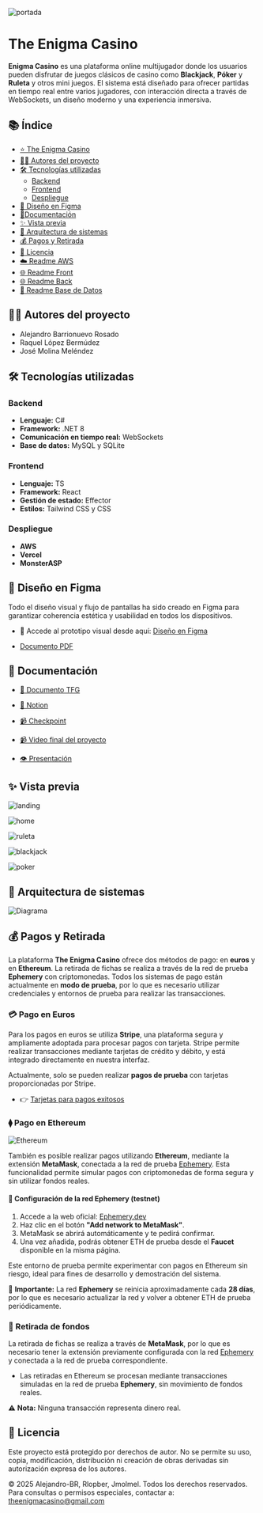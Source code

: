 ![portada](https://github.com/The-Enigma-Casino/.github/blob/main/img/Portada.png?raw=true)
# The Enigma Casino

**Enigma Casino** es una plataforma online multijugador donde los usuarios pueden disfrutar de juegos clásicos de casino como **Blackjack**, **Póker** y **Ruleta** y otros mini juegos. El sistema está diseñado para ofrecer partidas en tiempo real entre varios jugadores, con interacción directa a través de WebSockets, un diseño moderno y una experiencia inmersiva.
 
## 📚 Índice

- [⭐ The Enigma Casino](#the-enigma-casino)
- [👨‍💻 Autores del proyecto](#-autores-del-proyecto)
- [🛠️ Tecnologías utilizadas](#-tecnologías-utilizadas)
   * [Backend](#backend)
   * [Frontend](#frontend)
   * [Despliegue](#despliegue)
- [🎨 Diseño en Figma](#-diseño-en-figma)
- [📗Documentación](#-documentación)
- [✨ Vista previa](#-vista-previa)
- [📁 Arquitectura de sistemas](#-arquitectura-de-sistemas)
- [💰 Pagos y Retirada](#-pagos-y-retirada)
- [📄 Licencia](#-licencia)
- [☁️ Readme AWS](/aws/README.md)
- [🌐 Readme Front](/frontend/README.md)
- [🌐 Readme Back](/backend/README.md)
- [🧩 Readme Base de Datos](/backend/db/README.md)

## 👨‍💻 Autores del proyecto
- Alejandro Barrionuevo Rosado 
- Raquel López Bermúdez 
- José Molina Meléndez
 
## 🛠️ Tecnologías utilizadas
 
### Backend
- **Lenguaje:** C#  
- **Framework:** .NET 8   
- **Comunicación en tiempo real:** WebSockets  
- **Base de datos:** MySQL y SQLite  
 
### Frontend
- **Lenguaje:** TS 
- **Framework:** React  
- **Gestión de estado:** Effector  
- **Estilos:** Tailwind CSS y CSS 

### Despliegue
- **AWS**
- **Vercel**
- **MonsterASP**

## 🎨 Diseño en Figma

Todo el diseño visual y flujo de pantallas ha sido creado en Figma para garantizar coherencia estética y usabilidad en todos los dispositivos.

- 🔗 Accede al prototipo visual desde aquí:
[Diseño en Figma](https://www.figma.com/design/LQaWzVCNxme6H3MrJEloKP/The-Enigma-Casino?m=auto&t=3nB4QIu4BKzvmWC7-1)

- [Documento PDF](/document/Figma%20-%20The%20Enigma%20Casino.pdf)
 
## 📗 Documentación

- [📙 Documento TFG](/document/The%20Enigma%20Casino.pdf)

- [📘 Notion](https://aquatic-breadfruit-03f.notion.site/1ba5df69c5bd80b49b87d9999c427090?v=1ba5df69c5bd8043a150000c22dd6466)

- [📹 Checkpoint](https://youtu.be/3HNNEJo4mmw)

- [📹 Video final del proyecto](https://youtu.be/GevVd0DPXsU)

- [👁️ Presentación](/document/Autores%20Raqué%20Lopez%20Bermudez%20Alejandro%20Barrionuevo%20Rosado%20José%20Molina%20Meléndez.pdf)

## ✨ Vista previa

![landing](/document/img/landing.png)

![home](/document/img/home.png)

![ruleta](/document/img/ruleta.png)

![blackjack](/document/img/blackjack.png)

![poker](/document/img/poker.png)

## 📁 Arquitectura de sistemas

![Diagrama](/aws/img/AWS.png)

## 💰 Pagos y Retirada

La plataforma **The Enigma Casino** ofrece dos métodos de pago: en **euros** y en **Ethereum**. La retirada de fichas se realiza a través de la red de prueba **Ephemery** con criptomonedas. Todos los sistemas de pago están actualmente en **modo de prueba**, por lo que es necesario utilizar credenciales y entornos de prueba para realizar las transacciones.

### 💳 Pago en Euros

Para los pagos en euros se utiliza **Stripe**, una plataforma segura y ampliamente adoptada para procesar pagos con tarjeta. Stripe permite realizar transacciones mediante tarjetas de crédito y débito, y está integrado directamente en nuestra interfaz.

Actualmente, solo se pueden realizar **pagos de prueba** con tarjetas proporcionadas por Stripe.

- 👉 [Tarjetas para pagos exitosos](https://docs.stripe.com/testing?locale=es-ES&testing-method=card-numbers#cards)

### ⧫ Pago en Ethereum

![Ethereum](https://img.shields.io/badge/Ethereum-3C3C3D?logo=ethereum&logoColor=fff&style=for-the-badge)

También es posible realizar pagos utilizando **Ethereum**, mediante la extensión **MetaMask**, conectada a la red de prueba [Ephemery](https://ephemery.dev/). Esta funcionalidad permite simular pagos con criptomonedas de forma segura y sin utilizar fondos reales.

#### 🔧 Configuración de la red Ephemery (testnet)

1. Accede a la web oficial: [Ephemery.dev](https://ephemery.dev/)
2. Haz clic en el botón **"Add network to MetaMask"**.
3. MetaMask se abrirá automáticamente y te pedirá confirmar.
4. Una vez añadida, podrás obtener ETH de prueba desde el **Faucet** disponible en la misma página.

Este entorno de prueba permite experimentar con pagos en Ethereum sin riesgo, ideal para fines de desarrollo y demostración del sistema.

📌 **Importante:** La red **Ephemery** se reinicia aproximadamente cada **28 días**, por lo que es necesario actualizar la red y volver a obtener ETH de prueba periódicamente.

### 🏦 Retirada de fondos

La retirada de fichas se realiza a través de **MetaMask**, por lo que es necesario tener la extensión previamente configurada con la red [Ephemery](https://ephemery.dev/) y conectada a la red de prueba correspondiente.

- Las retiradas en Ethereum se procesan mediante transacciones simuladas en la red de prueba **Ephemery**, sin movimiento de fondos reales.

⚠️ **Nota:** Ninguna transacción representa dinero real.

## 📄 Licencia

Este proyecto está protegido por derechos de autor. No se permite su uso, copia, modificación, distribución ni creación de obras derivadas sin autorización expresa de los autores.

© 2025 Alejandro-BR, Rlopber, Jmolmel. Todos los derechos reservados.  
Para consultas o permisos especiales, contactar a: [theenigmacasino@gmail.com](mailto:theenigmacasino@gmail.com)